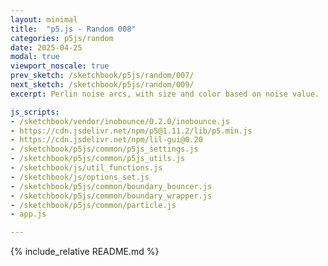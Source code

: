 ```yaml
---
layout: minimal
title:  "p5.js - Random 008"
categories: p5js/random
date: 2025-04-25
modal: true
viewport_noscale: true
prev_sketch: /sketchbook/p5js/random/007/
next_sketch: /sketchbook/p5js/random/009/
excerpt: Perlin noise arcs, with size and color based on noise value.

js_scripts:
- /sketchbook/vendor/inobounce/0.2.0/inobounce.js
- https://cdn.jsdelivr.net/npm/p5@1.11.2/lib/p5.min.js
- https://cdn.jsdelivr.net/npm/lil-gui@0.20
- /sketchbook/p5js/common/p5js_settings.js
- /sketchbook/p5js/common/p5js_utils.js
- /sketchbook/js/util_functions.js
- /sketchbook/js/options_set.js
- /sketchbook/p5js/common/boundary_bouncer.js
- /sketchbook/p5js/common/boundary_wrapper.js
- /sketchbook/p5js/common/particle.js
- app.js

---
```


{% include_relative README.md %}

